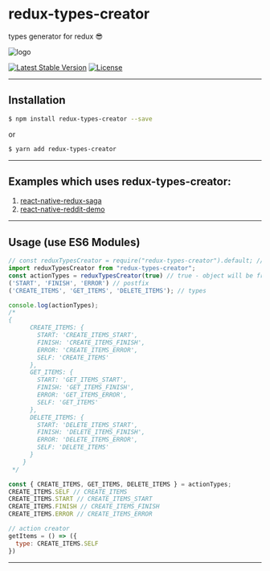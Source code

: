 # redux-types-creator
types generator for redux 😎

![logo](https://raw.githubusercontent.com/shadowwzw/redux-types-creator/master/images/redux-types-creator.png)

[![Latest Stable Version](https://img.shields.io/npm/v/redux-types-creator.svg)](https://www.npmjs.com/package/redux-types-creator)
[![License](https://img.shields.io/npm/l/redux-types-creator.svg)](https://www.npmjs.com/package/redux-types-creator)

----------

## **Installation**

```bash
$ npm install redux-types-creator --save
```
or
```bash
$ yarn add redux-types-creator
```
----------

## **Examples which uses redux-types-creator:**
1) [react-native-redux-saga](https://github.com/shadowwzw/react-native-redux-saga/tree/master/actions)
2) [react-native-reddit-demo](https://github.com/shadowwzw/react-native-reddit-demo/tree/master/actions)

----------

## **Usage (use ES6 Modules)**

```js
// const reduxTypesCreator = require("redux-types-creator").default; // use require
import reduxTypesCreator from "redux-types-creator";
const actionTypes = reduxTypesCreator(true) // true - object will be frozen.
('START', 'FINISH', 'ERROR') // postfix
('CREATE_ITEMS', 'GET_ITEMS', 'DELETE_ITEMS'); // types

console.log(actionTypes);
/*
{
      CREATE_ITEMS: {
        START: 'CREATE_ITEMS_START',
        FINISH: 'CREATE_ITEMS_FINISH',
        ERROR: 'CREATE_ITEMS_ERROR',
        SELF: 'CREATE_ITEMS'
      },
      GET_ITEMS: {
        START: 'GET_ITEMS_START',
        FINISH: 'GET_ITEMS_FINISH',
        ERROR: 'GET_ITEMS_ERROR',
        SELF: 'GET_ITEMS'
      },
      DELETE_ITEMS: {
        START: 'DELETE_ITEMS_START',
        FINISH: 'DELETE_ITEMS_FINISH',
        ERROR: 'DELETE_ITEMS_ERROR',
        SELF: 'DELETE_ITEMS'
      }
    }
 */

const { CREATE_ITEMS, GET_ITEMS, DELETE_ITEMS } = actionTypes;
CREATE_ITEMS.SELF // CREATE_ITEMS
CREATE_ITEMS.START // CREATE_ITEMS_START
CREATE_ITEMS.FINISH // CREATE_ITEMS_FINISH
CREATE_ITEMS.ERROR // CREATE_ITEMS_ERROR

// action creator
getItems = () => ({
  type: CREATE_ITEMS.SELF
})
```
----------
